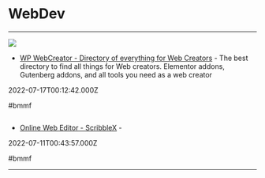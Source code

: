 # WebDev

---

![](https://wpwebcreator.com/wp-content/uploads/2022/05/WP-Webcreator-featured-img.jpg)

- [WP WebCreator - Directory of everything for Web Creators](https://wpwebcreator.com/?ref=producthunt) - The best directory to find all things for Web creators. Elementor addons, Gutenberg addons, and all tools you need as a web creator

2022-07-17T00:12:42.000Z

#bmmf

![]()

- [Online Web Editor - ScribbleX](https://app.scribblex.net/?ref=producthunt) - 

2022-07-11T00:43:57.000Z

#bmmf

---

